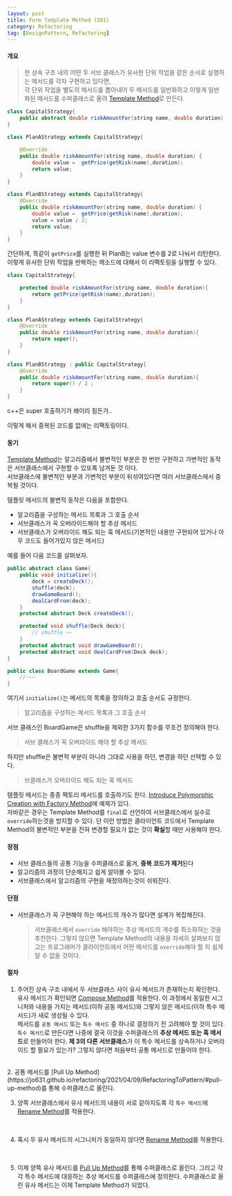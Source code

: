 ```yaml
---
layout: post
title: Form Template Method (281)
category: Refactoring
tag: [DesignPattern, Refactoring] 
---
```


#### 개요  

>한 상속 구조 내의 어떤 두 서브 클래스가 유사한 단위 작업을 같은 순서로 실행하는 메서드를 각자 구현하고 있다면,  
각 단위 작업을 별도의 메서드를 뽑아내어 두 메서드를 일반화하고 이렇게 일반화된 메서드를 수퍼클래스로 올려 [Template Method](https://jo631.github.io/designpattern/2021/04/14/TemplateMethod/)로 만든다.  

```java
class CapitalStrategy{
    public abstract double riskAmountFor(string name, double duration);
}

class PlanAStrategy extends CapitalStrategy{

    @Override
    public double riskAmountFor(string name, double duration) {
        double value =  getPrice(getRisk(name),duration);
        return value;
    }
}

class PlanBStrategy extends CapitalStrategy{
    @Override
    public double riskAmountFor(string name, double duration) {
        double value =  getPrice(getRisk(name),duration);
        value = value / 2;
        return value;
    }
}
```

간단하게, 똑같이 `getPrice`를 실행한 뒤 PlanB는 value 변수를 2로 나눠서 리턴한다.  
이렇게 유사한 단위 작업을 반복하는 메소드에 대해서 이 리팩토링을 실행할 수 있다.  

```java
class CapitalStrategy{

    protected double riskAmountFor(string name, double duration){
        return getPrice(getRisk(name),duration);
    }
}

class PlanAStrategy extends CapitalStrategy{
    @Override
    public double riskAmountFor(string name, double duration){
        return super();
    }
}

class PlanBStrategy : public CapitalStrategy{
    @Override
    public double riskAmountFor(string name, double duration){
        return super() / 2 ;
    }
}
```

c++은 super 호출하기가 왜이리 힘든가..  

이렇게 해서 중복된 코드를 없애는 리팩토링이다.  

#### 동기

[Template Method](https://jo631.github.io/designpattern/2021/04/14/TemplateMethod/)는 알고리즘에서 불변적인 부분은 한 번만 구현하고 가변적인 동작은 서브클래스에서 구현할 수 있또록 남겨둔 것 이다.  
서브클래스에 불변적인 부분과 가변적인 부분이 뒤섞여있다면 여러 서브클래스에서 중복될 것이다.  

템플릿 메서드의 불변적 동작은 다음을 포함한다.  
- 알고리즘을 구성하는 메서드 목록과 그 호출 순서  
- 서브클래스가 꼭 오버라이드해야 할 추상 메서드
- 서브클래스가 오버라이드 해도 되는 훅 메서드(기본적인 내용만 구현되어 있거나 아무 코드도 들어가있지 않은 메서드)  

예를 들어 다음 코드를 살펴보자.  

```java
public abstract class Game{
    public void initialize(){
        deck = createDeck();
        shuffle(deck);
        drawGameBoard();
        dealCardFrom(deck);
    }
    protected abstract Deck createDeck();

    protected void shuffle(Deck deck){
        // shuffle ~~
    }
    protected abstract void drawGameBoard();
    protected abstract void dealCardFrom(Deck deck);
}

public class BoardGame extends Game{
    //~~~
}
```

여기서 `initialize()`는 메서드의 목록을 정의하고 호출 순서도 규정한다.
> 알고리즘을 구성하는 메서드 목록과 그 호출 순서

서브 클래스인 BoardGame은 shuffle을 제외한 3가지 함수를 무조건 정의해야 한다. 
> 서브 클래스가 꼭 오버라이드 해야 할 추상 메서드

하지만 shuffle은 불변적 부분이 아니라 그대로 사용을 하던, 변경을 하던 선택할 수 있다.  
> 브클래스가 오버라이드 해도 되는 훅 메서드  


템플릿 메서드는 종종 팩토리 메서드를 호출하기도 한다. [Introduce Polymorphic Creation with Factory Method](https://jo631.github.io/refactoring/2021/04/13/Introduce-Polymorphic-Creation-with-Factory-Method/)에 예제가 있다.  
자바같은 경우는 Template Method를 `final`로 선언하여 서브클래스에서 실수로 `override`하는것을 방지할 수 있다. 단 이런 방법은 클라이언트 코드에서 Template Method의 불변적인 부분을 전혀 변경할 필요가 없는 것이 **확실**할 때만 사용해야 한다.  

#### 장점

- 서브 클래스들의 공통 기능을 수퍼클래스로 옮겨, **중복 코드가 제거**된다
- 알고리즘의 과정이 단순해지고 쉽게 알아볼 수 있다.  
- 서브클래스에서 알고리즘의 구현을 재정의하는것이 쉬워진다.

#### 단점  

- 서브클래스가 꼭 구현해야 하는 메서드의 개수가 많다면 설계가 복잡해진다.  
    > 서브클래스에서 `override` 해야하는 추상 메서드의 개수를 최소화하는 것을 추천한다. 그렇지 않으면 Template Method의 내용을 자세히 살펴보지 않고는 프로그래머가 클라이언트에서 어떤 메서드를 `override`해야 할 지 쉽게 알 수 없을 것이다.    

#### 절차

1. 주어진 상속 구조 내에서 두 서브클래스 사이 유사 메서드가 존재하는지 확인한다. 유사 메서드가 확인되면 [Compose Method](https://jo631.github.io/refactoring/2021/04/14/Compose-Method/)를 적용한다. 이 과정에서 동일한 시그니처와 내용을 가지는 메서드(이하 공동 메서드)와 그렇지 않은 메서드(이하 특수 메서드)가 새로 생성될 수 있다.  
메서드를 `공동 메서드` 또는 `특수 메서드` 중 하나로 결정하기 전 고려해야 할 것이 있다. `특수 메서드`로 만든다면 나중에 결국 이것을 수퍼클래스의 **추상 메서드 또는 훅 메서드**로 만들어야 한다. **제 3의 다른 서브클래스**가 이 특수 메서드를 상속하거나 오버라이드 할 필요가 있는가? 그렇지 않다면 처음부터 공통 메서드로 만들어야 한다.  
<br>
2. 공통 메서드를 [Pull Up Method](https://jo631.github.io/refactoring/2021/04/09/RefactoringToPattern/#pull-up-method)를 통해 수퍼클래스로 올린다.  
<br>

3. 양쪽 서브클래스에서 유사 메서드의 내용이 서로 같아지도록 각 `특수 메서드`에 [Rename Method](https://jo631.github.io/refactoring/2021/04/09/RefactoringToPattern/#rename-method)를 적용한다.  
<br>

4. 혹시 두 유사 메서드의 시그니처가 동일하지 않다면 [Rename Method](https://jo631.github.io/refactoring/2021/04/09/RefactoringToPattern/#rename-method)를 적용한다.  
<br>

5. 이제 양쪽 유사 메서드를 [Pull Up Method](https://jo631.github.io/refactoring/2021/04/09/RefactoringToPattern/#pull-up-method)를 통해 수퍼클래스로 올린다. 그리고 각각 특수 메서드에 대응하는 추상 메서드를 수퍼클래스에 정의한다. 수퍼클래스로 올린 유사 메서드는 이제 Template Method가 되었다.  